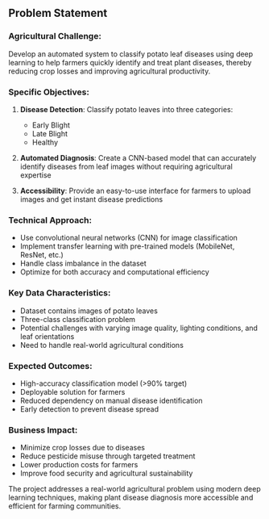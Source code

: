 ## Problem Statement

### **Agricultural Challenge:**
Develop an automated system to classify potato leaf diseases using deep learning to help farmers quickly identify and treat plant diseases, thereby reducing crop losses and improving agricultural productivity.

### **Specific Objectives:**
1. **Disease Detection**: Classify potato leaves into three categories:
   - Early Blight
   - Late Blight  
   - Healthy

2. **Automated Diagnosis**: Create a CNN-based model that can accurately identify diseases from leaf images without requiring agricultural expertise

3. **Accessibility**: Provide an easy-to-use interface for farmers to upload images and get instant disease predictions

### **Technical Approach:**
- Use convolutional neural networks (CNN) for image classification
- Implement transfer learning with pre-trained models (MobileNet, ResNet, etc.)
- Handle class imbalance in the dataset
- Optimize for both accuracy and computational efficiency

### **Key Data Characteristics:**
- Dataset contains images of potato leaves
- Three-class classification problem
- Potential challenges with varying image quality, lighting conditions, and leaf orientations
- Need to handle real-world agricultural conditions

### **Expected Outcomes:**
- High-accuracy classification model (>90% target)
- Deployable solution for farmers
- Reduced dependency on manual disease identification
- Early detection to prevent disease spread

### **Business Impact:**
- Minimize crop losses due to diseases
- Reduce pesticide misuse through targeted treatment
- Lower production costs for farmers
- Improve food security and agricultural sustainability

The project addresses a real-world agricultural problem using modern deep learning techniques, making plant disease diagnosis more accessible and efficient for farming communities.
